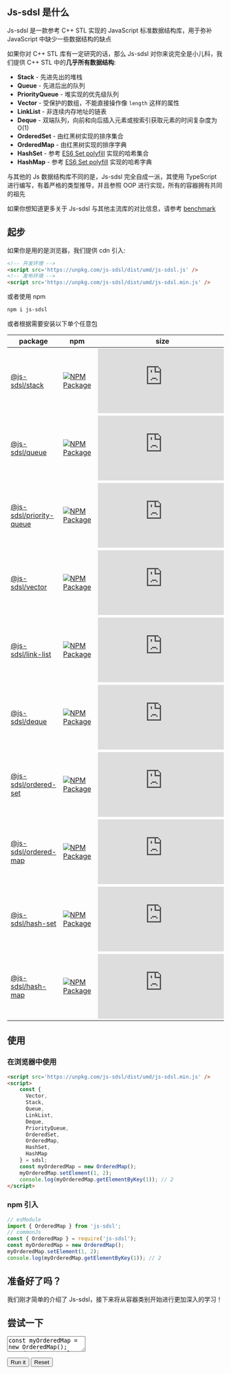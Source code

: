 ## Js-sdsl 是什么

Js-sdsl 是一款参考 C++ STL 实现的 JavaScript 标准数据结构库，用于弥补 JavaScript 中缺少一些数据结构的缺点

如果你对 C++ STL 库有一定研究的话，那么 Js-sdsl 对你来说完全是小儿科，我们提供 C++ STL 中的**几乎所有数据结构**:

- **Stack** - 先进先出的堆栈
- **Queue** - 先进后出的队列
- **PriorityQueue** - 堆实现的优先级队列
- **Vector** - 受保护的数组，不能直接操作像 `length` 这样的属性
- **LinkList** - 非连续内存地址的链表
- **Deque** - 双端队列，向前和向后插入元素或按索引获取元素的时间复杂度为 O(1)
- **OrderedSet** - 由红黑树实现的排序集合
- **OrderedMap** - 由红黑树实现的排序字典
- **HashSet** - 参考 [ES6 Set polyfill](https://github.com/rousan/collections-es6) 实现的哈希集合
- **HashMap** - 参考 [ES6 Set polyfill](https://github.com/rousan/collections-es6) 实现的哈希字典

与其他的 Js 数据结构库不同的是，Js-sdsl 完全自成一派，其使用 TypeScript 进行编写，有着严格的类型推导，并且参照 OOP 进行实现，所有的容器拥有共同的祖先

如果你想知道更多关于 Js-sdsl 与其他主流库的对比信息，请参考 [benchmark](/zh-cn/test/benchmark)

## 起步

如果你是用的是浏览器，我们提供 cdn 引入:

```html
<!-- 开发环境 -->
<script src='https://unpkg.com/js-sdsl/dist/umd/js-sdsl.js' />
<!-- 发布环境 -->
<script src='https://unpkg.com/js-sdsl/dist/umd/js-sdsl.min.js' />
```

或者使用 npm

```bash
npm i js-sdsl
```

或者根据需要安装以下单个任意包

<style>.markdown-section>table{display:table;text-align:left;}</style>

| package                                           | npm                                                                   | size                                                             | docs                        |
|---------------------------------------------------|-----------------------------------------------------------------------|------------------------------------------------------------------|-----------------------------|
| [@js-sdsl/stack][stack-package]                   | [![NPM Package][stack-npm-version]][stack-npm-link]                   | [![GZIP Size][stack-umd-size]][stack-umd-link]                   | [link][stack-docs]          |
| [@js-sdsl/queue][queue-package]                   | [![NPM Package][queue-npm-version]][queue-npm-link]                   | [![GZIP Size][queue-umd-size]][queue-umd-link]                   | [link][queue-docs]          |
| [@js-sdsl/priority-queue][priority-queue-package] | [![NPM Package][priority-queue-npm-version]][priority-queue-npm-link] | [![GZIP Size][priority-queue-umd-size]][priority-queue-umd-link] | [link][priority-queue-docs] |
| [@js-sdsl/vector][vector-package]                 | [![NPM Package][vector-npm-version]][vector-npm-link]                 | [![GZIP Size][vector-umd-size]][vector-umd-link]                 | [link][vector-docs]         |
| [@js-sdsl/link-list][link-list-package]           | [![NPM Package][link-list-npm-version]][link-list-npm-link]           | [![GZIP Size][link-list-umd-size]][link-list-umd-link]           | [link][link-list-docs]      |
| [@js-sdsl/deque][deque-package]                   | [![NPM Package][deque-npm-version]][deque-npm-link]                   | [![GZIP Size][deque-umd-size]][deque-umd-link]                   | [link][deque-docs]          |
| [@js-sdsl/ordered-set][ordered-set-package]       | [![NPM Package][ordered-set-npm-version]][ordered-set-npm-link]       | [![GZIP Size][ordered-set-umd-size]][ordered-set-umd-link]       | [link][ordered-set-docs]    |
| [@js-sdsl/ordered-map][ordered-map-package]       | [![NPM Package][ordered-map-npm-version]][ordered-map-npm-link]       | [![GZIP Size][ordered-map-umd-size]][ordered-map-umd-link]       | [link][ordered-map-docs]    |
| [@js-sdsl/hash-set][hash-set-package]             | [![NPM Package][hash-set-npm-version]][hash-set-npm-link]             | [![GZIP Size][hash-set-umd-size]][hash-set-umd-link]             | [link][hash-set-docs]       |
| [@js-sdsl/hash-map][hash-map-package]             | [![NPM Package][hash-map-npm-version]][hash-map-npm-link]             | [![GZIP Size][hash-map-umd-size]][hash-map-umd-link]             | [link][hash-map-docs]       |


## 使用

### 在浏览器中使用

```html
<script src='https://unpkg.com/js-sdsl/dist/umd/js-sdsl.min.js' />
<script>
    const { 
      Vector,
      Stack,
      Queue,
      LinkList,
      Deque,
      PriorityQueue,
      OrderedSet,
      OrderedMap,
      HashSet,
      HashMap
    } = sdsl;
    const myOrderedMap = new OrderedMap();
    myOrderedMap.setElement(1, 2);
    console.log(myOrderedMap.getElementByKey(1)); // 2
</script>
```

### npm 引入

```typescript
// esModule
import { OrderedMap } from 'js-sdsl';
// commonJs
const { OrderedMap } = require('js-sdsl');
const myOrderedMap = new OrderedMap();
myOrderedMap.setElement(1, 2);
console.log(myOrderedMap.getElementByKey(1)); // 2
```

## 准备好了吗？

我们刚才简单的介绍了 Js-sdsl，接下来将从容器类别开始进行更加深入的学习！

## 尝试一下

<p>
<textarea id='input'>
const myOrderedMap = new OrderedMap();
myOrderedMap.setElement(1, 2);
console.log(myOrderedMap.getElementByKey(1)); // 2
</textarea>
</p>

<div id='output'></div>

<button id='run'>Run it</button>
<button id='reset'>Reset</button>

[stack-package]: ./src/container/OtherContainer/Stack.ts
[stack-npm-version]: https://img.shields.io/npm/v/@js-sdsl/stack
[stack-npm-link]: https://www.npmjs.com/package/@js-sdsl/stack
[stack-umd-size]: https://img.badgesize.io/https://unpkg.com/@js-sdsl/stack/dist/umd/stack.min.js?compression=gzip&style=flat-square/
[stack-umd-link]: https://unpkg.com/@js-sdsl/stack/dist/umd/stack.min.js
[stack-docs]: https://js-sdsl.org/js-sdsl/classes/Stack.html

[queue-package]: https://github.com/js-sdsl/js-sdsl/tree/main/src/container/OtherContainer/Queue.ts
[queue-npm-version]: https://img.shields.io/npm/v/@js-sdsl/queue
[queue-npm-link]: https://www.npmjs.com/package/@js-sdsl/queue
[queue-umd-size]: https://img.badgesize.io/https://unpkg.com/@js-sdsl/queue/dist/umd/queue.min.js?compression=gzip&style=flat-square/
[queue-umd-link]: https://unpkg.com/@js-sdsl/queue/dist/umd/stack.min.js
[queue-docs]: https://js-sdsl.org/js-sdsl/classes/Queue.html

[priority-queue-package]: https://github.com/js-sdsl/js-sdsl/tree/main/src/container/OtherContainer/PriorityQueue.ts
[priority-queue-npm-version]: https://img.shields.io/npm/v/@js-sdsl/priority-queue
[priority-queue-npm-link]: https://www.npmjs.com/package/@js-sdsl/priority-queue
[priority-queue-umd-size]: https://img.badgesize.io/https://unpkg.com/@js-sdsl/priority-queue/dist/umd/priority-queue.min.js?compression=gzip&style=flat-square/
[priority-queue-umd-link]: https://unpkg.com/@js-sdsl/priority-queue/dist/umd/priority-queue.min.js
[priority-queue-docs]: https://js-sdsl.org/js-sdsl/classes/PriorityQueue.html

[vector-package]: https://github.com/js-sdsl/js-sdsl/tree/main/src/container/SequentialContainer/Vector.ts
[vector-npm-version]: https://img.shields.io/npm/v/@js-sdsl/vector
[vector-npm-link]: https://www.npmjs.com/package/@js-sdsl/vector
[vector-umd-size]: https://img.badgesize.io/https://unpkg.com/@js-sdsl/vector/dist/umd/vector.min.js?compression=gzip&style=flat-square/
[vector-umd-link]: https://unpkg.com/@js-sdsl/vector/dist/umd/vector.min.js
[vector-docs]: https://js-sdsl.org/js-sdsl/classes/Vector.html

[link-list-package]: https://github.com/js-sdsl/js-sdsl/tree/main/src/container/SequentialContainer/LinkList.ts
[link-list-npm-version]: https://img.shields.io/npm/v/@js-sdsl/link-list
[link-list-npm-link]: https://www.npmjs.com/package/@js-sdsl/link-list
[link-list-umd-size]: https://img.badgesize.io/https://unpkg.com/@js-sdsl/link-list/dist/umd/link-list.min.js?compression=gzip&style=flat-square/
[link-list-umd-link]: https://unpkg.com/@js-sdsl/link-list/dist/umd/link-list.min.js
[link-list-docs]: https://js-sdsl.org/js-sdsl/classes/LinkList.html

[deque-package]: https://github.com/js-sdsl/js-sdsl/tree/main/src/container/SequentialContainer/Deque.ts
[deque-npm-version]: https://img.shields.io/npm/v/@js-sdsl/deque
[deque-npm-link]: https://www.npmjs.com/package/@js-sdsl/deque
[deque-umd-size]: https://img.badgesize.io/https://unpkg.com/@js-sdsl/deque/dist/umd/deque.min.js?compression=gzip&style=flat-square/
[deque-umd-link]: https://unpkg.com/@js-sdsl/deque/dist/umd/deque.min.js
[deque-docs]: https://js-sdsl.org/js-sdsl/classes/Deque.html

[ordered-set-package]: https://github.com/js-sdsl/js-sdsl/tree/main/src/container/TreeContainer/OrderedSet.ts
[ordered-set-npm-version]: https://img.shields.io/npm/v/@js-sdsl/ordered-set
[ordered-set-npm-link]: https://www.npmjs.com/package/@js-sdsl/ordered-set
[ordered-set-umd-size]: https://img.badgesize.io/https://unpkg.com/@js-sdsl/ordered-set/dist/umd/ordered-set.min.js?compression=gzip&style=flat-square/
[ordered-set-umd-link]: https://unpkg.com/@js-sdsl/ordered-set/dist/umd/ordered-set.min.js
[ordered-set-docs]: https://js-sdsl.org/js-sdsl/classes/OrderedSet.html

[ordered-map-package]: https://github.com/js-sdsl/js-sdsl/tree/main/src/container/TreeContainer/OrderedMap.ts
[ordered-map-npm-version]: https://img.shields.io/npm/v/@js-sdsl/ordered-map
[ordered-map-npm-link]: https://www.npmjs.com/package/@js-sdsl/ordered-map
[ordered-map-umd-size]: https://img.badgesize.io/https://unpkg.com/@js-sdsl/ordered-map/dist/umd/ordered-map.min.js?compression=gzip&style=flat-square/
[ordered-map-umd-link]: https://unpkg.com/@js-sdsl/ordered-map/dist/umd/ordered-map.min.js
[ordered-map-docs]: https://js-sdsl.org/js-sdsl/classes/OrderedMap.html

[hash-set-package]: https://github.com/js-sdsl/js-sdsl/tree/main/src/container/HashContainer/HashSet.ts
[hash-set-npm-version]: https://img.shields.io/npm/v/@js-sdsl/hash-set
[hash-set-npm-link]: https://www.npmjs.com/package/@js-sdsl/hash-set
[hash-set-umd-size]: https://img.badgesize.io/https://unpkg.com/@js-sdsl/hash-set/dist/umd/hash-set.min.js?compression=gzip&style=flat-square/
[hash-set-umd-link]: https://unpkg.com/@js-sdsl/hash-set/dist/umd/hash-set.min.js
[hash-set-docs]: https://js-sdsl.org/js-sdsl/classes/HashSet.html

[hash-map-package]: https://github.com/js-sdsl/js-sdsl/tree/main/src/container/HashContainer/HashMap.ts
[hash-map-npm-version]: https://img.shields.io/npm/v/@js-sdsl/hash-map
[hash-map-npm-link]: https://www.npmjs.com/package/@js-sdsl/hash-map
[hash-map-umd-size]: https://img.badgesize.io/https://unpkg.com/@js-sdsl/hash-map/dist/umd/hash-map.min.js?compression=gzip&style=flat-square/
[hash-map-umd-link]: https://unpkg.com/@js-sdsl/hash-map/dist/umd/hash-map.min.js
[hash-map-docs]: https://js-sdsl.org/js-sdsl/classes/HashMap.html
